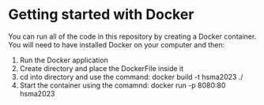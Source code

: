 # Getting started with Docker

You can run all of the code in this repository by creating a Docker container. You will need to have installed Docker on your computer and then:

1. Run the Docker application
2. Create directory and place the DockerFile inside it
3. cd into directory and use the command: docker build -t hsma2023 ./
4. Start the container using the comamnd: docker run -p 8080:80 hsma2023